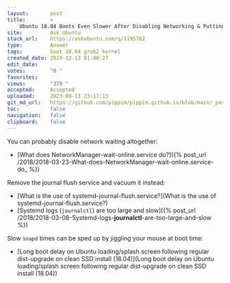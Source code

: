 ```yaml
---
layout:       post
title:        >
    Ubuntu 18.04 Boots Even Slower After Disabling Networking & Putting 'noresume' to the Boot kernel?
site:         Ask Ubuntu
stack_url:    https://askubuntu.com/q/1195782
type:         Answer
tags:         boot 18.04 grub2 kernel
created_date: 2019-12-13 01:00:27
edit_date:    
votes:        "0 "
favorites:    
views:        "379 "
accepted:     Accepted
uploaded:     2023-09-11 23:17:13
git_md_url:   https://github.com/pippim/pippim.github.io/blob/main/_posts/2019/2019-12-13-Ubuntu-18.04-Boots-Even-Slower-After-Disabling-Networking-_-Putting-_noresume_-to-the-Boot-kernel_.md
toc:          false
navigation:   false
clipboard:    false
---
```


You can probably disable network waiting altogether:

- [What does NetworkManager-wait-online.service do?]({% post_url /2018/2018-03-23-What-does-NetworkManager-wait-online.service-do_ %})

Remove the journal flush service and vacuum it instead:

- [What is the use of systemd-journal-flush.service?](What is the use of systemd-journal-flush.service?)
- [Systemd logs (`journalctl`) are too large and slow]({% post_url /2018/2018-03-08-Systemd-logs-__journalctl__-are-too-large-and-slow %})

Slow `snapd` times can be sped up by jiggling your mouse at boot time:

- [Long boot delay on Ubuntu loading/splash screen following regular dist-upgrade on clean SSD install (18.04)](Long boot delay on Ubuntu loading/splash screen following regular dist-upgrade on clean SSD install (18.04))

